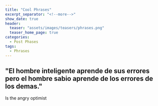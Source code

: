 ```yaml
---
title: "Cool Phrases"
excerpt_separator: "<!--more-->"
show_date: true
header:
  teaser: "assets/images/teasers/phrases.png"
  teaser_home_page: true
categories:
  - Post Phases
tags:
  - Phrases
---
```



"El hombre inteligente aprende de sus errores pero el hombre sabio aprende de los errores de los demas."
-
Is the angry optimist
